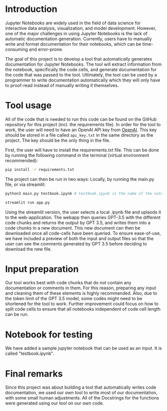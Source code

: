 # Introduction

Jupyter Notebooks are widely used in the field of data science for interactive data analysis, visualization, and model development. However, one of the major challenges in using Jupyter Notebooks is the lack of automatic documentation generation. Currently, users have to manually write and format documentation for their notebooks, which can be time-consuming and error-prone.

The goal of this project is to develop a tool that automatically generates documentation for Jupyter Notebooks. The tool will extract information from the notebook, specifically the code cells, and generate documentation for the code that was passed to the tool. Ultimately, the tool can be used by a programmer to write documentation automatically which they will only have to proof-read instead of manually writing it themselves. 

# Tool usage
All of the code that is needed to run this code can be found on the GitHub repository for this project (incl. the requirements file). In order for the tool to work, the user will need to have an OpenAI API key from [OpenAI](https://platform.openai.com/account/api-keys). This key should be stored in a file called `api_key.txt` in the same directory as the project. The key should be the only thing in the file. 

First, the user will have to install the requirements.txt file. This can be done by running the following command in the terminal (virtual environment recommended):

```bash	
pip install -r requirements.txt
```

The project can then be run in two ways: Locally, by running the main.py file, or via streamlit:

```bash	
python3 main.py testbook.ipynb # testbook.ipynb is the name of the notebook that should be used as input
```

```bash	
streamlit run app.py
```

Using the streamlit version, the user selects a local .ipynb file and uplaods it to the web-application. The webapp then queries GPT-3.5 with the different code chunks and returns the output by GPT 3.5, and writes them into a code chunks in a new document. This new document can then be downloaded once all code-cells have been queried. To ensure ease-of-use, we have included a preview of both the input and output files so that the user can see the comments generated by GPT 3.5 before deciding to download the new file.

# Input preparation
Our tool works best with code chunks that do not contain any documentation or comments in them. For this reason, preparing any input and cleaning them of these elements is highly recommended. Also, due to the token limit of the GPT 3.5 model, some codes might need to be shortened for the tool to work. Further improvement could focus on how to split code cells to ensure that all notebooks independent of code cell length can be run. 

# Notebook for testing
We have added a sample jupyter notebook that can be used as an input. It is called "testbook.ipynb".

# Final remarks
Since this project was about building a tool that automatically writes code documentation, we used our own tool to write most of our documentation, with some small human adjustments. All of the Docstrings for the functions were generated using our tool on our own code. 
